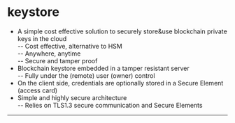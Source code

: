 # keystore

* A simple cost effective solution to securely store&use blockchain private keys in the cloud<br>
-- Cost effective, alternative to HSM <br> 
-- Anywhere, anytime <br> 
-- Secure and tamper proof <br>
* Blockchain keystore embedded in a tamper resistant server <br>
-- Fully under the (remote) user (owner) control <br>
* On the client side, credentials are optionally stored in a Secure Element (access card)
* Simple and highly secure architecture <br>
-- Relies on TLS1.3 secure communication and Secure Elements <br>
***
